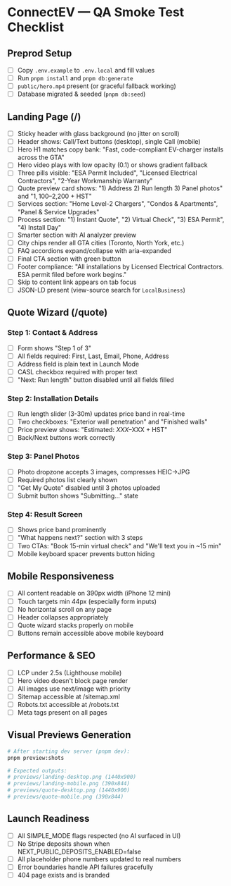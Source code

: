 # ConnectEV — QA Smoke Test Checklist

## Preprod Setup
- [ ] Copy `.env.example` to `.env.local` and fill values
- [ ] Run `pnpm install` and `pnpm db:generate`
- [ ] `public/hero.mp4` present (or graceful fallback working)
- [ ] Database migrated & seeded (`pnpm db:seed`)

## Landing Page (/)
- [ ] Sticky header with glass background (no jitter on scroll)
- [ ] Header shows: Call/Text buttons (desktop), single Call (mobile)
- [ ] Hero H1 matches copy bank: "Fast, code-compliant EV-charger installs across the GTA"
- [ ] Hero video plays with low opacity (0.1) or shows gradient fallback
- [ ] Three pills visible: "ESA Permit Included", "Licensed Electrical Contractors", "2-Year Workmanship Warranty"
- [ ] Quote preview card shows: "1) Address 2) Run length 3) Panel photos" and "$1,100–$2,200 + HST"
- [ ] Services section: "Home Level-2 Chargers", "Condos & Apartments", "Panel & Service Upgrades"
- [ ] Process section: "1) Instant Quote", "2) Virtual Check", "3) ESA Permit", "4) Install Day"
- [ ] Smarter section with AI analyzer preview
- [ ] City chips render all GTA cities (Toronto, North York, etc.)
- [ ] FAQ accordions expand/collapse with aria-expanded
- [ ] Final CTA section with green button
- [ ] Footer compliance: "All installations by Licensed Electrical Contractors. ESA permit filed before work begins."
- [ ] Skip to content link appears on tab focus
- [ ] JSON-LD present (view-source search for `LocalBusiness`)

## Quote Wizard (/quote)
### Step 1: Contact & Address
- [ ] Form shows "Step 1 of 3"
- [ ] All fields required: First, Last, Email, Phone, Address
 - [ ] Address field is plain text in Launch Mode
- [ ] CASL checkbox required with proper text
- [ ] "Next: Run length" button disabled until all fields filled

### Step 2: Installation Details  
- [ ] Run length slider (3-30m) updates price band in real-time
- [ ] Two checkboxes: "Exterior wall penetration" and "Finished walls"
- [ ] Price preview shows: "Estimated: $XXX–$XXX + HST"
- [ ] Back/Next buttons work correctly

### Step 3: Panel Photos
- [ ] Photo dropzone accepts 3 images, compresses HEIC→JPG
- [ ] Required photos list clearly shown
- [ ] "Get My Quote" disabled until 3 photos uploaded
- [ ] Submit button shows "Submitting..." state

### Step 4: Result Screen
- [ ] Shows price band prominently
- [ ] "What happens next?" section with 3 steps
- [ ] Two CTAs: "Book 15-min virtual check" and "We'll text you in ~15 min"
- [ ] Mobile keyboard spacer prevents button hiding

## Mobile Responsiveness
- [ ] All content readable on 390px width (iPhone 12 mini)
- [ ] Touch targets min 44px (especially form inputs)
- [ ] No horizontal scroll on any page
- [ ] Header collapses appropriately 
- [ ] Quote wizard stacks properly on mobile
- [ ] Buttons remain accessible above mobile keyboard

## Performance & SEO
- [ ] LCP under 2.5s (Lighthouse mobile)
- [ ] Hero video doesn't block page render
- [ ] All images use next/image with priority
- [ ] Sitemap accessible at /sitemap.xml
- [ ] Robots.txt accessible at /robots.txt
- [ ] Meta tags present on all pages

## Visual Previews Generation
```bash
# After starting dev server (pnpm dev):
pnpm preview:shots

# Expected outputs:
# previews/landing-desktop.png (1440x900)
# previews/landing-mobile.png (390x844)  
# previews/quote-desktop.png (1440x900)
# previews/quote-mobile.png (390x844)
```

## Launch Readiness
- [ ] All SIMPLE_MODE flags respected (no AI surfaced in UI)
- [ ] No Stripe deposits shown when NEXT_PUBLIC_DEPOSITS_ENABLED=false
- [ ] All placeholder phone numbers updated to real numbers
- [ ] Error boundaries handle API failures gracefully
- [ ] 404 page exists and is branded
